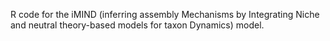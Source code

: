 R code for the iMIND (inferring assembly Mechanisms by Integrating Niche and neutral theory-based models for taxon Dynamics) model.
